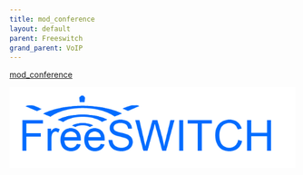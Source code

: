 ```yaml
---
title: mod_conference 
layout: default
parent: Freeswitch
grand_parent: VoIP
---
```

[mod_conference]


[mod_conference]: https://freeswitch.org/confluence/display/FREESWITCH/mod_conference

![](../../../assets/images/freeswitch.png)
